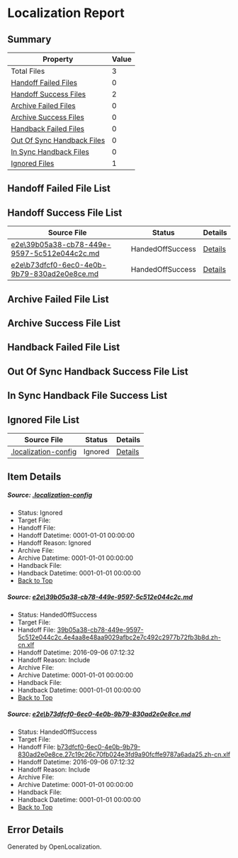 # <a name='report-top'></a> Localization Report

## Summary
 Property | Value 
 -------- | ----- 
 Total Files | 3
[ Handoff Failed Files ](#handoff-failed-list)| 0
[ Handoff Success Files ](#handoff-success-list)| 2
[ Archive Failed Files ](#archive-failed-list)| 0
[ Archive Success Files ](#archive-success-list)| 0
[ Handback Failed Files ](#handback-failed-list)| 0
[ Out Of Sync Handback Files ](#outofsync-handback-success-list)| 0
[ In Sync Handback Files ](#insync-handback-success-list)| 0
[ Ignored Files ](#ignored-list)| 1

## <a name='handoff-failed-list'></a> Handoff Failed File List

## <a name='handoff-success-list'></a> Handoff Success File List
 Source File | Status | Details 
 ----------- | ------ | ------- 
 [e2e\39b05a38-cb78-449e-9597-5c512e044c2c.md](https://github.com/OpenLocalizationTestOrg/ol-test0/blob/0c727d2f8499be35219865b79759b978f7ac3c4a/e2e/39b05a38-cb78-449e-9597-5c512e044c2c.md) | HandedOffSuccess | [Details](#6e4e1c263b97a9c4c5fe2a4b13f6434dcc9a51fb1)
 [e2e\b73dfcf0-6ec0-4e0b-9b79-830ad2e0e8ce.md](https://github.com/OpenLocalizationTestOrg/ol-test0/blob/0c727d2f8499be35219865b79759b978f7ac3c4a/e2e/b73dfcf0-6ec0-4e0b-9b79-830ad2e0e8ce.md) | HandedOffSuccess | [Details](#ae11fc0feb656d2a017046b77124f739f0b477642)

## <a name='archive-failed-list'></a> Archive Failed File List

## <a name='archive-success-list'></a> Archive Success File List

## <a name='handback-failed-list'></a> Handback Failed File List

## <a name='outofsync-handback-success-list'></a> Out Of Sync Handback Success File List

## <a name='insync-handback-success-list'></a> In Sync Handback File Success List

## <a name='ignored-list'></a> Ignored File List
 Source File | Status | Details 
 ----------- | ------ | ------- 
 [.localization-config](https://github.com/OpenLocalizationTestOrg/ol-test0/blob/0c727d2f8499be35219865b79759b978f7ac3c4a/.localization-config) | Ignored | [Details](#3d4f252ac210baf56311d7e97dcc2db10974dbd20)

## Item Details
##### <a name='3d4f252ac210baf56311d7e97dcc2db10974dbd20'></a> Source: [.localization-config](https://github.com/OpenLocalizationTestOrg/ol-test0/blob/0c727d2f8499be35219865b79759b978f7ac3c4a/.localization-config)
* Status: Ignored
* Target File: 
* Handoff File: 
* Handoff Datetime: 0001-01-01 00:00:00
* Handoff Reason: Ignored
* Archive File: 
* Archive Datetime: 0001-01-01 00:00:00
* Handback File: 
* Handback Datetime: 0001-01-01 00:00:00
* [Back to Top](#report-top)

##### <a name='6e4e1c263b97a9c4c5fe2a4b13f6434dcc9a51fb1'></a> Source: [e2e\39b05a38-cb78-449e-9597-5c512e044c2c.md](https://github.com/OpenLocalizationTestOrg/ol-test0/blob/0c727d2f8499be35219865b79759b978f7ac3c4a/e2e/39b05a38-cb78-449e-9597-5c512e044c2c.md)
* Status: HandedOffSuccess
* Target File: 
* Handoff File: [39b05a38-cb78-449e-9597-5c512e044c2c.4e4aa8e48aa9029afbc2e7c492c2977b72fb3b8d.zh-cn.xlf](https://github.com/OpenLocalizationTestOrg/ol-test0-handoff/blob/c32a9044f7e05aac7950784a0fe45ca1449f2c80/ol-handoff/OpenLocalizationTestOrg/ol-test0-zhcn/ci/ht/39b05a38-cb78-449e-9597-5c512e044c2c.4e4aa8e48aa9029afbc2e7c492c2977b72fb3b8d.zh-cn.xlf)
* Handoff Datetime: 2016-09-06 07:12:32
* Handoff Reason: Include
* Archive File: 
* Archive Datetime: 0001-01-01 00:00:00
* Handback File: 
* Handback Datetime: 0001-01-01 00:00:00
* [Back to Top](#report-top)

##### <a name='ae11fc0feb656d2a017046b77124f739f0b477642'></a> Source: [e2e\b73dfcf0-6ec0-4e0b-9b79-830ad2e0e8ce.md](https://github.com/OpenLocalizationTestOrg/ol-test0/blob/0c727d2f8499be35219865b79759b978f7ac3c4a/e2e/b73dfcf0-6ec0-4e0b-9b79-830ad2e0e8ce.md)
* Status: HandedOffSuccess
* Target File: 
* Handoff File: [b73dfcf0-6ec0-4e0b-9b79-830ad2e0e8ce.27c19c26c70fb024e3fd9a90fcffe9787a6ada25.zh-cn.xlf](https://github.com/OpenLocalizationTestOrg/ol-test0-handoff/blob/c32a9044f7e05aac7950784a0fe45ca1449f2c80/ol-handoff/OpenLocalizationTestOrg/ol-test0-zhcn/ci/ht/b73dfcf0-6ec0-4e0b-9b79-830ad2e0e8ce.27c19c26c70fb024e3fd9a90fcffe9787a6ada25.zh-cn.xlf)
* Handoff Datetime: 2016-09-06 07:12:32
* Handoff Reason: Include
* Archive File: 
* Archive Datetime: 0001-01-01 00:00:00
* Handback File: 
* Handback Datetime: 0001-01-01 00:00:00
* [Back to Top](#report-top)


## Error Details

Generated by OpenLocalization.
